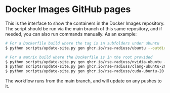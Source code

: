 # Docker Images GitHub pages

This is the interface to show the containers in the Docker Images repository.
The script should be run via the main branch of this same repository, and if needed,
you can also run commands manually. As an example:


```bash
# For a Dockerfile build where the tag is in subfolders under ubuntu
$ python scripts/update-site.py gen ghcr.io/rse-radiuss/ubuntu --outdir $PWD/_library --root ubuntu/

# For a matrix build where the Dockerfile is in the root provided
$ python scripts/update-site.py gen ghcr.io/rse-radiuss/nvidia-ubuntu --outdir $PWD/_library --dockerfile nvidia-ubuntu
$ python scripts/update-site.py gen ghcr.io/rse-radiuss/clang-ubuntu-20.04 --outdir $PWD/_library --dockerfile ubuntu/clang
$ python scripts/update-site.py gen ghcr.io/rse-radiuss/cuda-ubuntu-20.04 --outdir $PWD/_library --dockerfile ubuntu/cuda
```

The workflow runs from the main branch, and will update on any pushes to it.

